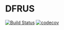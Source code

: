 # DFRUS

[![Build Status](https://travis-ci.org/dfint/dfrus.svg?branch=develop)](https://travis-ci.org/dfint/dfrus) [![codecov](https://codecov.io/gh/dfint/dfrus/branch/develop/graph/badge.svg)](https://codecov.io/gh/dfint/dfrus)
